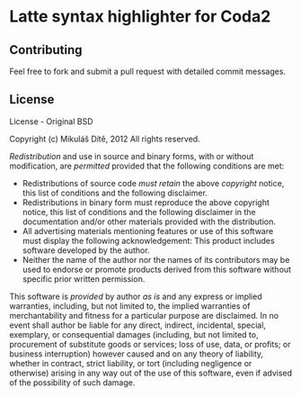 # Latte syntax highlighter for Coda2

## Contributing

Feel free to fork and submit a pull request with detailed commit messages.

## License

License - Original BSD

Copyright (c) Mikuláš Dítě, 2012
All rights reserved.

*Redistribution* and use in source and binary forms, with or without
modification, are *permitted* provided that the following conditions are met:
- Redistributions of source code *must retain* the above *copyright* notice, this list of conditions and the following disclaimer.
- Redistributions in binary form must reproduce the above copyright notice, this list of conditions and the following disclaimer in the documentation and/or other materials provided with the distribution.
- All advertising materials mentioning features or use of this software must display the following acknowledgement: This product includes software developed by the author.
- Neither the name of the author nor the names of its contributors may be used to endorse or promote products derived from this software without specific prior written permission.

This software is *provided* by author *_as_* *_is_* and any express or implied warranties, including, but not limited to, the implied warranties of merchantability and fitness for a particular purpose are disclaimed. In no event shall author be liable for any direct, indirect, incidental, special, exemplary, or consequential damages (including, but not limited to, procurement of substitute goods or services; loss of use, data, or profits; or business interruption) however caused and on any theory of liability, whether in contract, strict liability, or tort (including negligence or otherwise) arising in any way out of the use of this software, even if advised of the possibility of such damage.
